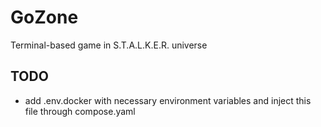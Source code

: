 # GoZone
Terminal-based game in S.T.A.L.K.E.R. universe 

## TODO
- add .env.docker with necessary environment variables and inject this file through compose.yaml
